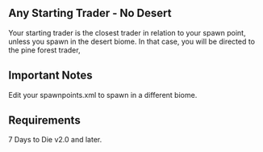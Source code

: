 ## Any Starting Trader - No Desert
Your starting trader is the closest trader in relation to your spawn point, unless you spawn in the desert biome. In that case, you will be directed to the pine forest trader,

## Important Notes 
Edit your spawnpoints.xml to spawn in a different biome.

## Requirements
7 Days to Die v2.0 and later.